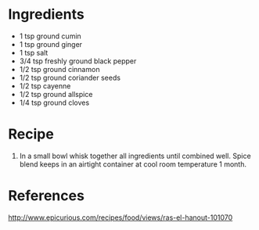 Ingredients
===========
- 1 tsp ground cumin
- 1 tsp ground ginger
- 1 tsp salt
- 3/4 tsp freshly ground black pepper
- 1/2 tsp ground cinnamon
- 1/2 tsp ground coriander seeds
- 1/2 tsp cayenne
- 1/2 tsp ground allspice
- 1/4 tsp ground cloves

Recipe
======
1. In a small bowl whisk together all ingredients until combined well. Spice 
   blend keeps in an airtight container at cool room temperature 1 month. 

References
==========
http://www.epicurious.com/recipes/food/views/ras-el-hanout-101070
